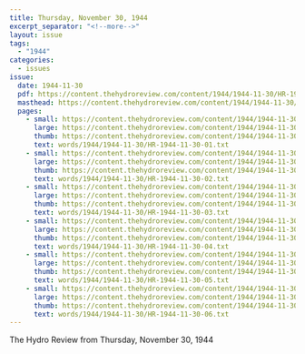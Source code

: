 ```yaml
---
title: Thursday, November 30, 1944
excerpt_separator: "<!--more-->"
layout: issue
tags:
  - "1944"
categories:
  - issues
issue:
  date: 1944-11-30
  pdf: https://content.thehydroreview.com/content/1944/1944-11-30/HR-1944-11-30.pdf
  masthead: https://content.thehydroreview.com/content/1944/1944-11-30/masthead/HR-1944-11-30.jpg
  pages:
    - small: https://content.thehydroreview.com/content/1944/1944-11-30/small/HR-1944-11-30-01.jpg
      large: https://content.thehydroreview.com/content/1944/1944-11-30/large/HR-1944-11-30-01.jpg
      thumb: https://content.thehydroreview.com/content/1944/1944-11-30/thumbnails/HR-1944-11-30-01.jpg
      text: words/1944/1944-11-30/HR-1944-11-30-01.txt
    - small: https://content.thehydroreview.com/content/1944/1944-11-30/small/HR-1944-11-30-02.jpg
      large: https://content.thehydroreview.com/content/1944/1944-11-30/large/HR-1944-11-30-02.jpg
      thumb: https://content.thehydroreview.com/content/1944/1944-11-30/thumbnails/HR-1944-11-30-02.jpg
      text: words/1944/1944-11-30/HR-1944-11-30-02.txt
    - small: https://content.thehydroreview.com/content/1944/1944-11-30/small/HR-1944-11-30-03.jpg
      large: https://content.thehydroreview.com/content/1944/1944-11-30/large/HR-1944-11-30-03.jpg
      thumb: https://content.thehydroreview.com/content/1944/1944-11-30/thumbnails/HR-1944-11-30-03.jpg
      text: words/1944/1944-11-30/HR-1944-11-30-03.txt
    - small: https://content.thehydroreview.com/content/1944/1944-11-30/small/HR-1944-11-30-04.jpg
      large: https://content.thehydroreview.com/content/1944/1944-11-30/large/HR-1944-11-30-04.jpg
      thumb: https://content.thehydroreview.com/content/1944/1944-11-30/thumbnails/HR-1944-11-30-04.jpg
      text: words/1944/1944-11-30/HR-1944-11-30-04.txt
    - small: https://content.thehydroreview.com/content/1944/1944-11-30/small/HR-1944-11-30-05.jpg
      large: https://content.thehydroreview.com/content/1944/1944-11-30/large/HR-1944-11-30-05.jpg
      thumb: https://content.thehydroreview.com/content/1944/1944-11-30/thumbnails/HR-1944-11-30-05.jpg
      text: words/1944/1944-11-30/HR-1944-11-30-05.txt
    - small: https://content.thehydroreview.com/content/1944/1944-11-30/small/HR-1944-11-30-06.jpg
      large: https://content.thehydroreview.com/content/1944/1944-11-30/large/HR-1944-11-30-06.jpg
      thumb: https://content.thehydroreview.com/content/1944/1944-11-30/thumbnails/HR-1944-11-30-06.jpg
      text: words/1944/1944-11-30/HR-1944-11-30-06.txt
---
```


The Hydro Review from Thursday, November 30, 1944

<!--more-->

